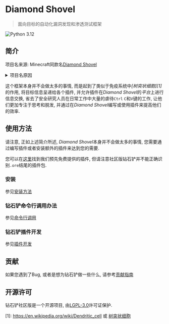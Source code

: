 # Diamond Shovel

> 面向目标的自动化漏洞发现和渗透测试框架

![Python 3.12](https://img.shields.io/badge/python-3.12-blue.svg?style=for-the-badge&logo=python)

## 简介

项目名来源: Minecraft同款名[Diamond Shovel](https://en.wikipedia.org/wiki/Diamond_shovel)

<details>
<summary>项目名原因</summary>

~~你能指望一大群理工人怎么起名=-=~~

嗯, 至少在中文语境下, 铲子是用来挖洞的, 安全漏洞简称洞, 就先叫`Shovel`了

至于`Diamond`的话, 我也不知道=-=

</details>

这个框架本身并不会做太多的事情, 而是起到了类似于免疫系统中<cite>[树突状细胞][1]</cite>的作用, 
将目标信息呈递给各个插件, 并允许插件在*Diamond Shovel*的*平台*上进行信息交换,
省去了安全研究人员在日常工作中大量的虐待`Ctrl` `C`和`V`键的工作, 
让他们更加专注于思考和脱发, 并通过在*Diamond Shovel*编写或使用插件来提高他们的效率.

## 使用方法

请注意, 正如上述简介所述, *Diamond Shovel*本身并不会做太多的事情, 您需要通过编写插件或者安装额外的插件来达到您的需要.

您可以在[这里](https://github.com/diamond-shovel/diamond-shovel-plugins)找到我们预先免费提供的插件, 但请注意社区版钻石铲并不能正确识别`.ore`结尾的插件包.

### 安装

参见[安装方法](docs/install.md)

### 钻石铲命令行调用办法

参见[命令行调用](docs/cmdline.md)

### 钻石铲插件开发

参见[插件开发](docs/plugin-dev.md)

## 贡献

如果您遇到了Bug, 或者是想为钻石铲做一些什么, 请参考[贡献指南](CONTRIBUTING.md)


## 开源许可

钻石铲社区版是一个开源项目, 由[LGPL-3.0](LICENSE)许可证保护.

[1]: https://en.wikipedia.org/wiki/Dendritic_cell 或 [树突状细胞](https://baike.baidu.com/item/%E6%A0%91%E7%AA%81%E7%8A%B6%E7%BB%86%E8%83%9E/1375145)
